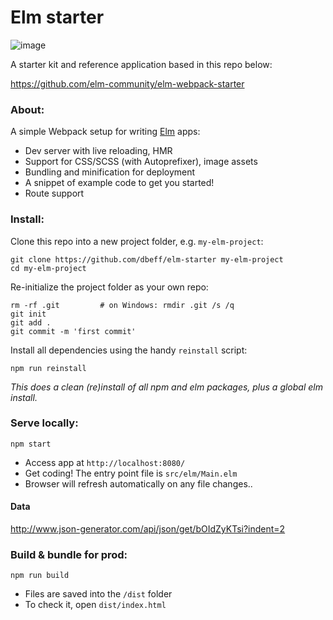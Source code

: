 # Elm starter

![image](https://user-images.githubusercontent.com/5122156/29625024-e3dc6660-882a-11e7-835b-195ff0ff2c0b.png)

A starter kit and reference application based in this repo below:

https://github.com/elm-community/elm-webpack-starter



### About:
A simple Webpack setup for writing [Elm](http://elm-lang.org/) apps:

* Dev server with live reloading, HMR
* Support for CSS/SCSS (with Autoprefixer), image assets
* Bundling and minification for deployment
* A snippet of example code to get you started!
* Route support


### Install:
Clone this repo into a new project folder, e.g. `my-elm-project`:
```shell
git clone https://github.com/dbeff/elm-starter my-elm-project
cd my-elm-project
```

Re-initialize the project folder as your own repo:
```shell
rm -rf .git         # on Windows: rmdir .git /s /q
git init
git add .
git commit -m 'first commit'
```

Install all dependencies using the handy `reinstall` script:
```shell
npm run reinstall
```
*This does a clean (re)install of all npm and elm packages, plus a global elm install.*


### Serve locally:
```shell
npm start
```
* Access app at `http://localhost:8080/`
* Get coding! The entry point file is `src/elm/Main.elm`
* Browser will refresh automatically on any file changes..

#### Data
http://www.json-generator.com/api/json/get/bOIdZyKTsi?indent=2



### Build & bundle for prod:
```shell
npm run build
```

* Files are saved into the `/dist` folder
* To check it, open `dist/index.html`

